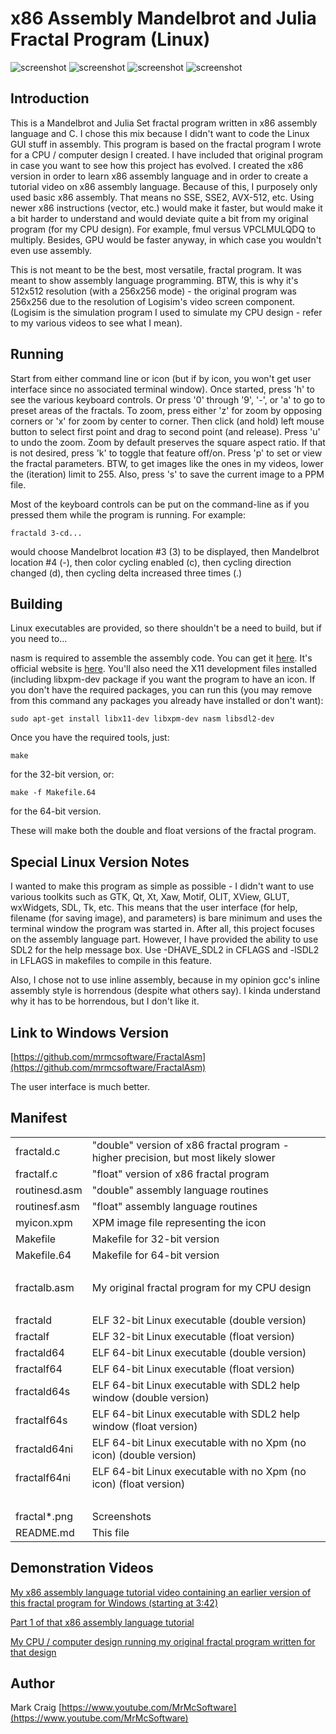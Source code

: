 x86 Assembly Mandelbrot and Julia Fractal Program (Linux)
==================================================================

![screenshot](fractal1.png) ![screenshot](fractal2.png)
![screenshot](fractal3.png) ![screenshot](fractal4.png)
 
## Introduction

This is a Mandelbrot and Julia Set fractal program written in x86 assembly
language and C.  I chose this mix because I didn't want to code the Linux
GUI stuff in assembly.  This program is based on the fractal program I wrote
for a CPU / computer design I created.  I have included that original program
in case you want to see how this project has evolved.  I created the x86 version
in order to learn x86 assembly language and in order to create a tutorial video
on x86 assembly language.  Because of this, I purposely only used basic x86
assembly.  That means no SSE, SSE2, AVX-512, etc.  Using newer x86 instructions
(vector, etc.) would make it faster, but would make it a bit harder to
understand and would deviate quite a bit from my original program (for my CPU
design).  For example, fmul versus VPCLMULQDQ to multiply.  Besides, GPU would
be faster anyway, in which case you wouldn't even use assembly.

This is not meant to be the best, most versatile, fractal program.  It was
meant to show assembly language programming.  BTW, this is why it's 512x512
resolution (with a 256x256 mode) - the original program was 256x256 due to the
resolution of Logisim's video screen component.  (Logisim is the simulation
program I used to simulate my CPU design - refer to my various videos to see
what I mean).

## Running

Start from either command line or icon (but if by icon, you won't get user
interface since no associated terminal window).
Once started, press 'h' to see the various keyboard controls.  Or press
'0' through '9', '-', or 'a' to go to preset areas of the fractals.  To zoom,
press either 'z' for zoom by opposing corners or 'x' for zoom by center to
corner.  Then click (and hold) left mouse button to select first point and
drag to second point (and release).  Press 'u' to undo the zoom.  Zoom by
default preserves the square aspect ratio.  If that is not desired, press 'k'
to toggle that feature off/on.  Press 'p' to set or view the fractal
parameters.  BTW, to get images like the ones in my videos, lower the
(iteration) limit to 255.  Also, press 's' to save the current image to a
PPM file.

Most of the keyboard controls can be put on the command-line as if you pressed
them while the program is running.  For example:

    fractald 3-cd...

would choose Mandelbrot location #3 (3) to be displayed, then Mandelbrot
location #4 (-), then color cycling enabled (c), then cycling direction
changed (d), then cycling delta increased three times (.)

## Building

Linux executables are provided, so there shouldn't be a need to build, but if
you need to...

nasm is required to assemble the assembly code.  You can get it
[here](https://github.com/netwide-assembler/nasm).  It's official website is
[here](https://www.nasm.us).  You'll also need the X11 development files
installed (including libxpm-dev package if you want the program to have an
icon.  If you don't have the required packages, you can run this (you may
remove from this command any packages you already have installed or don't
want):

    sudo apt-get install libx11-dev libxpm-dev nasm libsdl2-dev

Once you have the required tools, just:

    make

for the 32-bit version, or:

    make -f Makefile.64

for the 64-bit version.

These will make both the double and float versions of the fractal program.

## Special Linux Version Notes

I wanted to make this program as simple as possible - I didn't want to use
various toolkits such as GTK, Qt, Xt, Xaw, Motif, OLIT, XView, GLUT, wxWidgets,
SDL, Tk, etc.  This means that the user interface (for help, filename (for
saving image), and parameters) is bare minimum and uses the terminal window the
program was started in.  After all, this project focuses on the assembly
language part.  However, I have provided the ability to use SDL2 for the
help message box.  Use -DHAVE_SDL2 in CFLAGS and -lSDL2 in LFLAGS in makefiles
to compile in this feature.

Also, I chose not to use inline assembly, because in my opinion gcc's inline
assembly style is horrendous (despite what others say).  I kinda understand
why it has to be horrendous, but I don't like it.

## Link to Windows Version

[https://github.com/mrmcsoftware/FractalAsm](https://github.com/mrmcsoftware/FractalAsm)

The user interface is much better.

## Manifest

<table>
<tr><td>fractald.c</td><td>"double" version of x86 fractal program - higher precision, but most likely slower</td></tr>
<tr><td>fractalf.c</td><td>"float" version of x86 fractal program</td></tr>
<tr><td>routinesd.asm</td><td>"double" assembly language routines</td></tr>
<tr><td>routinesf.asm</td><td>"float" assembly language routines</td></tr>
<tr><td>myicon.xpm</td><td>XPM image file representing the icon</td></tr>
<tr><td>Makefile</td><td>Makefile for 32-bit version</td></tr>
<tr><td>Makefile.64</td><td>Makefile for 64-bit version</td></tr>
<tr><td>&nbsp;</td><td>&nbsp;</td></tr>
<tr><td>fractalb.asm</td><td>My original fractal program for my CPU design</td></tr>
<tr><td>&nbsp;</td><td>&nbsp;</td></tr>
<tr><td>fractald</td><td>ELF 32-bit Linux executable (double version)</td></tr>
<tr><td>fractalf</td><td>ELF 32-bit Linux executable (float version)</td></tr>
<tr><td>fractald64</td><td>ELF 64-bit Linux executable (double version)</td></tr>
<tr><td>fractalf64</td><td>ELF 64-bit Linux executable (float version)</td></tr>
<tr><td>fractald64s</td><td>ELF 64-bit Linux executable with SDL2 help window (double version)</td></tr>
<tr><td>fractalf64s</td><td>ELF 64-bit Linux executable with SDL2 help window (float version)</td></tr>
<tr><td>fractald64ni</td><td>ELF 64-bit Linux executable with no Xpm (no icon) (double version)</td></tr>
<tr><td>fractalf64ni</td><td>ELF 64-bit Linux executable with no Xpm (no icon) (float version)</td></tr>
<tr><td>&nbsp;</td><td>&nbsp;</td></tr>
<tr><td>fractal*.png</td><td>Screenshots</td></tr>
<tr><td>README.md</td><td>This file</td></tr>
</table>

## Demonstration Videos

[My x86 assembly language tutorial video containing an earlier version of this fractal program for Windows (starting at 3:42)](https://www.youtube.com/watch?v=KgPVx_kfBik)

[Part 1 of that x86 assembly language tutorial](https://www.youtube.com/watch?v=2i935mP6hUM)

[My CPU / computer design running my original fractal program written for that design](https://www.youtube.com/watch?v=ygf0aa1r3NY)

## Author

Mark Craig
[https://www.youtube.com/MrMcSoftware](https://www.youtube.com/MrMcSoftware)
